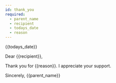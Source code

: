 ```yaml
---
id: thank_you
required:
  - parent_name
  - recipient
  - todays_date
  - reason
---
```


{{todays_date}}

Dear {{recipient}},

Thank you for {{reason}}. I appreciate your support.

Sincerely,
{{parent_name}}

